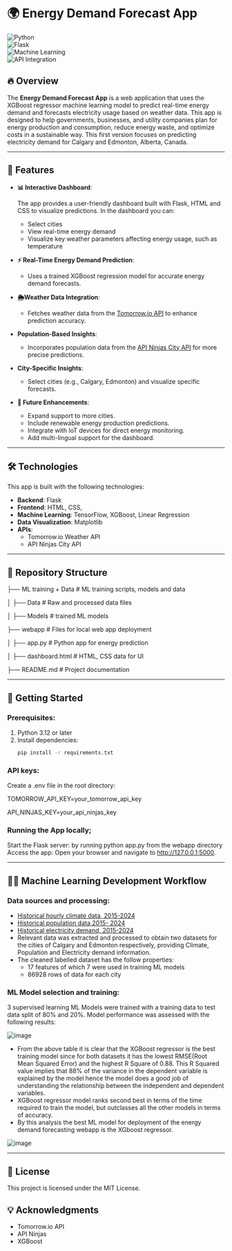 # 🌍 Energy Demand Forecast App

![Python](https://img.shields.io/badge/Python-3.12%2B-blue)  
![Flask](https://img.shields.io/badge/Flask-2.0+-success)  
![Machine Learning](https://img.shields.io/badge/Machine%20Learning-TensorFlow%2C%20XGBoost-orange)  
![API Integration](https://img.shields.io/badge/API%20Integration-Tomorrow.io%2C%20ApiNinjas-brightgreen)

## 🔥 Overview

The **Energy Demand Forecast App** is a web application that uses the XGBoost regressor machine learning model to predict real-time energy demand and forecasts electricity usage based on weather data. This app is designed to help governments, businesses, and utility companies plan for energy production and consumption, reduce energy waste, and optimize costs in a sustainable way. This first version focuses on predicting electricity demand for Calgary and Edmonton, Alberta, Canada.

---

## 🚀 Features
- **📊 Interactive Dashboard**:
  
  The app provides a user-friendly dashboard built with Flask, HTML and CSS to visualize predictions. In the dashboard you can:
  - Select cities
  - View real-time energy demand
  - Visualize key weather parameters affecting energy usage, such as temperature  
- **⚡ Real-Time Energy Demand Prediction**:
  - Uses a trained XGBoost regression model for accurate energy demand forecasts.  
- **🌦️Weather Data Integration**:
  - Fetches weather data from the [Tomorrow.io API](https://www.tomorrow.io/) to enhance prediction accuracy. 
- **Population-Based Insights**:
  - Incorporates population data from the [API Ninjas City API](https://api-ninjas.com/api/city) for more precise predictions.  
- **City-Specific Insights**:
  - Select cities (e.g., Calgary, Edmonton) and visualize specific forecasts. 
- **🌟 Future Enhancements**:
  - Expand support to more cities.
  - Include renewable energy production predictions.
  - Integrate with IoT devices for direct energy monitoring.
  - Add multi-lingual support for the dashboard.

---

## 🛠️ Technologies

This app is built with the following technologies:

- **Backend**: Flask
- **Frontend**: HTML, CSS,
- **Machine Learning**: TensorFlow, XGBoost, Linear Regression
- **Data Visualization**: Matplotlib
- **APIs**:
  - Tomorrow.io Weather API
  - API Ninjas City API

---

## 📂 Repository Structure

├── ML training + Data        # ML training scripts, models and data

│   ├── Data                  # Raw and processed data files

│   ├── Models                # trained ML models

├── webapp                    # Files for local web app deployment

│   ├── app.py                # Python app for energy prediction

│   ├── dashboard.html        # HTML, CSS data for UI

├── README.md                 # Project documentation

---

## 🚀 Getting Started

### Prerequisites:
1. Python 3.12 or later
2. Install dependencies:
   ```bash
   pip install -r requirements.txt

### API keys:
Create a .env file in the root directory:

TOMORROW_API_KEY=your_tomorrow_api_key

API_NINJAS_KEY=your_api_ninjas_key

### Running the App locally;
Start the Flask server: by running python app.py from the webapp directory
Access the app: Open your browser and navigate to http://127.0.0.1:5000.

---

## 🧑‍💻 Machine Learning Development Workflow
### Data sources and processing:
- [Historical hourly climate data, 2015-2024](https://climate-change.canada.ca/climate-data/#/hourly-climate-data)
- [Historical population data,2015- 2024](https://regionaldashboard.alberta.ca/region/calgary/population/#/?from=2014&to=2023)
- [Historical electricity demand, 2015-2024](https://public.tableau.com/app/profile/market.analytics/viz/AnnualStatistics_16161854228350/Introduction)
- Relevant data was extracted and processed to obtain two datasets for the cities of Calgary and Edmonton respectively, providing Climate, Population and Electricity demand information.
- The cleaned labelled dataset has the follow properties:
  - 17 features of which 7 were used in training ML models
  - 86928 rows of data for each city   
### ML Model selection and training:
3 supervised learning ML Models were trained with a training data to test data split of 80% and 20%. Model performance was assessed with the following results:

![image](https://github.com/user-attachments/assets/321953fe-174d-4705-8d93-b5e4aab6a72f)
- From the above table it is clear that the XGBoost regressor is the best training model since for both datasets it has the lowest RMSE(Root Mean Squared Error) and the highest R Square of 0.88. This R Squared value implies that 88% of the variance in the dependent variable is explained by the model hence the model does a good job of understanding the relationship between the independent and dependent variables.
- XGBoost regressor model ranks second best in terms of the time required to train the model, but outclasses all the other models in terms of accuracy.
- By this analysis the best ML model for deployment of the energy demand forecasting webapp is the XGboost regressor.
  
![image](https://github.com/user-attachments/assets/a69553a2-c95c-4b34-845f-5a269cfbc2da)

---

## 📄 License
This project is licensed under the MIT License.

## 💡 Acknowledgments
- Tomorrow.io API
- API Ninjas
- XGBoost

